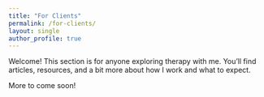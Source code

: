 ```yaml
---
title: "For Clients"
permalink: /for-clients/
layout: single
author_profile: true
---
```


Welcome! This section is for anyone exploring therapy with me. You’ll find articles, resources, and a bit more about how I work and what to expect.

More to come soon!
